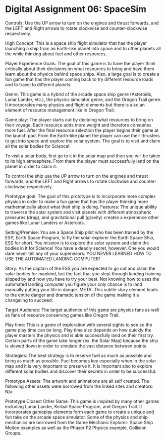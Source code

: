 # Digital Assignment 06: SpaceSim

Controls: Use the UP arrow to turn on the engines and thrust forwards, 
and the LEFT and Right arrows to rotate clockwise and counter-clockwise 
respectively.

High Concept:
This is a space ship flight simulator that has the player launching a ship from 
an Earth-like planet into space and to other planets all the while thinking 
about fuel and other resources.

Player Experience Goals:
The goal of this game is to have the player think critically about their 
decisions on what resources to bring and have them learn about the physics 
behind space ships. Also, a large goal is to create a fun game that has the 
player coming back to try different resource loads and to travel to different 
planets.

Genre:
This game is a hybrid of the arcade space ship genre (Asteroids, Lunar Lander, 
etc.), the physics simulator genre, and the Oregon Trail genre. It incorporates 
many physics and flight elements but there is also an element of resource 
management like in Oregon Trail.

Game play:
The player starts out by deciding what resources to bring on their voyage. 
Each resource adds more weight and therefore consumes more fuel. After the 
final resource selection the player begins their game at the launch pad. From 
the Earth-like planet the player can use their thrusters to get into space and 
explore the solar system. The goal is to visit and claim all the solar bodies 
for Science!

To visit a solar body, first go to it in the solar map and then you will be 
taken to its high atmosphere. From there the player must successfully land on 
the planet in order to claim it.

To control the ship use the UP arrow to turn on the engines and thrust forwards,
and the LEFT and Right arrows to rotate clockwise and counter-clockwise 
respectively.
 
Prototype goal:
The goal of this prototype is to incorporate more complex physics in order to 
make a fun game that has the player thinking more mathematically about what 
their ship is doing.
Features:
The unique ability to traverse the solar system and visit planets with different
atmospheric pressures (drag), and gravitational pull (gravity) creates a 
experience other games like Lunar Landers or Asteroids.
 
Setting/Premise:
You are a Space Ship pilot who has been trained by the ESP, Earth Space Program,
to fly the solar explorer the Earth Space Ship, ESS for short. You mission is 
to explore the solar system and claim the bodies in it for Science! 
You have a deadly secret, however. One you would dare never tell any of your 
supervisors.
YOU NEVER LEARNED HOW TO USE THE AUTOMATED LANDING COMPUTER!

Story:
As the captain of the ESS you are expected to go out and claim the solar bodies 
for mankind, but the fact that you slept through landing training slipped by and
now you have to try your best. Not knowing how to uses the automated landing 
computer you figure your only chance is to land manually putting your life in 
danger.
META: This subtle story element leads to the entire danger and dramatic tension 
of the game making it a changeling to succeed.

Target Audience:
The target audience of this game are physics fans as well as fans of resource 
conserving games like Oregon Trail.

Play time:
This is a game of exploration with several sights to see so the game play time 
can be long. Play time also depends on how quickly the player masters the 
physics and is able successfully land on their first try.
Certain parts of the game take longer (ex. the Solar Map) because the ship is 
slowed down in order to simulate the vast distance between points.

Strategies:
The best strategy is to reserve fuel as much as possible and bring as much as 
possible. Fuel becomes key especially when in the solar map and it is very 
important to preserve it.
It is important also to explore different solar bodies and discover their 
secrets in order to be successful.

Prototype Assets:
The artwork and animations are all self created.
The following other assets were borrowed from the linked sites and creators:
N/a

Prototype Closest Other Game:
This game is inspired by many other games including Lunar Lander, Kerbal Space 
Program, and Oregon Trail. It incorporates gameplay elements form each game to 
create a unique and fun take on the arcade space simulator.
Some of the physics and ship mechanics are borrowed from the Game Mechanic 
Explorer: Space Ship Motion examples as well as the Phaser P2 Physics example, 
Collision Groups.